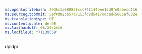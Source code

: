 ```yaml
---
ms.openlocfilehash: 2936c1a08885fccd241144eee15d97e0abecd116
ms.sourcegitcommit: 5ef0d02cb57c7153fd9d5417cdcad45665af832e
ms.translationtype: HT
ms.contentlocale: de-DE
ms.lasthandoff: 08/29/2019
ms.locfileid: "71139559"
---
```

<span data-ttu-id="739d0-101">dpi</span><span class="sxs-lookup"><span data-stu-id="739d0-101">dpi</span></span>